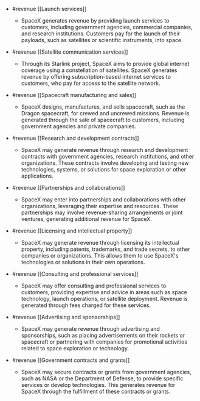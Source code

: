 
- #revenue [[Launch services]]
	- SpaceX generates revenue by providing launch services to customers, including government agencies, commercial companies, and research institutions. Customers pay for the launch of their payloads, such as satellites or scientific instruments, into space.

- #revenue [[Satellite communication services]]
	- Through its Starlink project, SpaceX aims to provide global internet coverage using a constellation of satellites. SpaceX generates revenue by offering subscription-based internet services to customers, who pay for access to the satellite network.

- #revenue [[Spacecraft manufacturing and sales]]
	- SpaceX designs, manufactures, and sells spacecraft, such as the Dragon spacecraft, for crewed and uncrewed missions. Revenue is generated through the sale of spacecraft to customers, including government agencies and private companies.

- #revenue [[Research and development contracts]]
	- SpaceX may generate revenue through research and development contracts with government agencies, research institutions, and other organizations. These contracts involve developing and testing new technologies, systems, or solutions for space exploration or other applications.

- #revenue [[Partnerships and collaborations]]
	- SpaceX may enter into partnerships and collaborations with other organizations, leveraging their expertise and resources. These partnerships may involve revenue-sharing arrangements or joint ventures, generating additional revenue for SpaceX.

- #revenue [[Licensing and intellectual property]]
	- SpaceX may generate revenue through licensing its intellectual property, including patents, trademarks, and trade secrets, to other companies or organizations. This allows them to use SpaceX's technologies or solutions in their own operations.

- #revenue [[Consulting and professional services]]
	- SpaceX may offer consulting and professional services to customers, providing expertise and advice in areas such as space technology, launch operations, or satellite deployment. Revenue is generated through fees charged for these services.

- #revenue [[Advertising and sponsorships]]
	- SpaceX may generate revenue through advertising and sponsorships, such as placing advertisements on their rockets or spacecraft or partnering with companies for promotional activities related to space exploration or technology.

- #revenue [[Government contracts and grants]]
	- SpaceX may secure contracts or grants from government agencies, such as NASA or the Department of Defense, to provide specific services or develop technologies. This generates revenue for SpaceX through the fulfillment of these contracts or grants.



